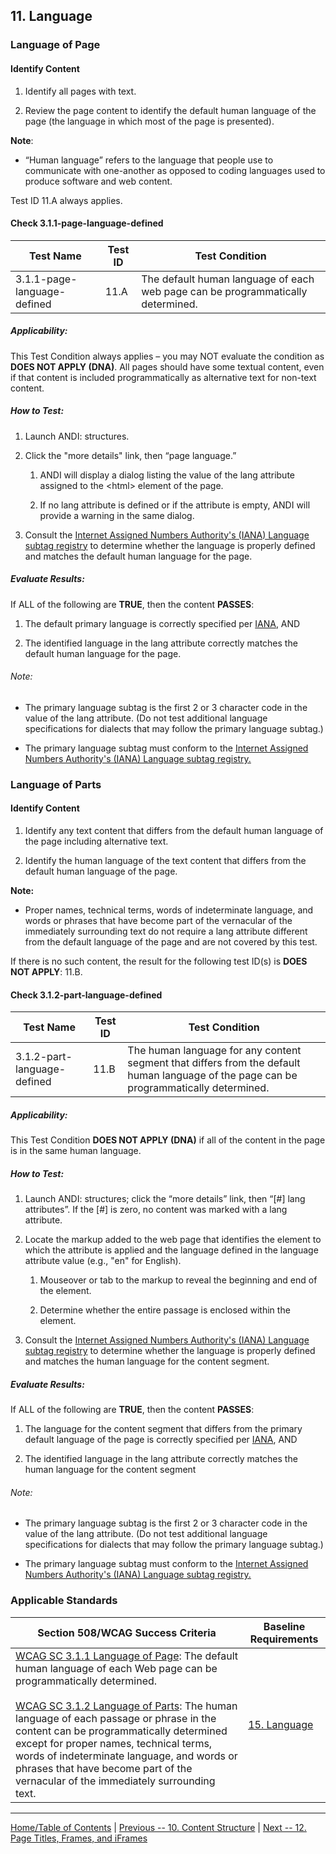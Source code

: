## 11. Language

### Language of Page

#### Identify Content

1.  Identify all pages with text.

2.  Review the page content to identify the default human language of the page (the language in which most of the page is presented).

**Note**:

-   “Human language” refers to the language that people use to communicate with one-another as opposed to coding languages used to produce software and web content.

Test ID 11.A always applies.

#### Check 3.1.1-page-language-defined 

| Test Name                   | Test ID | Test Condition                                                                                                              |
|-----------------------------|---------|-----------------------------------------------------------------------------------------------------------------------------|
| 3.1.1-page-language-defined | 11.A    | <span id="OLE_LINK70" class="anchor"></span>The default human language of each web page can be programmatically determined. |

##### Applicability:

This Test Condition always applies – you may NOT evaluate the condition as **DOES NOT APPLY (DNA)**. All pages should have some textual content, even if that content is included programmatically as alternative text for non-text content.

##### How to Test:

1.  Launch ANDI: structures.

2.  Click the "more details" link, then “page language.”

    1.  ANDI will display a dialog listing the value of the lang attribute assigned to the &lt;html&gt; element of the page.

    2.  If no lang attribute is defined or if the attribute is empty, ANDI will provide a warning in the same dialog.

3.  Consult the [Internet Assigned Numbers Authority's (IANA) Language subtag registry](https://www.iana.org/assignments/language-subtag-registry) to determine whether the language is properly defined and matches the default human language for the page.

##### Evaluate Results:

If ALL of the following are **TRUE**, then the content **PASSES**:

1.  The default primary language is correctly specified per [IANA](https://www.iana.org/assignments/language-subtag-registry), AND

2.  The identified language in the lang attribute correctly matches the default human language for the page.

###### Note:

-   The primary language subtag is the first 2 or 3 character code in the value of the lang attribute. (Do not test additional language specifications for dialects that may follow the primary language subtag.)

-   The primary language subtag must conform to the [Internet Assigned Numbers Authority's (IANA) Language subtag registry.](https://www.iana.org/assignments/language-subtag-registry)

### Language of Parts

#### Identify Content

1.  Identify any text content that differs from the default human language of the page including alternative text.

2.  Identify the human language of the text content that differs from the default human language of the page.

**Note:**

-   Proper names, technical terms, words of indeterminate language, and words or phrases that have become part of the vernacular of the immediately surrounding text do not require a lang attribute different from the default language of the page and are not covered by this test.

If there is no such content, the result for the following test ID(s) is **DOES NOT APPLY**: 11.B.

#### Check 3.1.2-part-language-defined

| Test Name                   | Test ID | Test Condition                                                                                                                                                                      |
|-----------------------------|---------|-------------------------------------------------------------------------------------------------------------------------------------------------------------------------------------|
| 3.1.2-part-language-defined | 11.B    | <span id="OLE_LINK72" class="anchor"></span>The human language for any content segment that differs from the default human language of the page can be programmatically determined. |

##### Applicability:

This Test Condition **DOES NOT APPLY (DNA)** if all of the content in the page is in the same human language.

##### How to Test:

1.  Launch ANDI: structures; click the “more details” link, then “\[\#\] lang attributes”. If the \[\#\] is zero, no content was marked with a lang attribute.

2.  Locate the markup added to the web page that identifies the element to which the attribute is applied and the language defined in the language attribute value (e.g., "en" for English).

    1.  Mouseover or tab to the markup to reveal the beginning and end of the element.

    2.  Determine whether the entire passage is enclosed within the element.

3.  Consult the [Internet Assigned Numbers Authority's (IANA) Language subtag registry](https://www.iana.org/assignments/language-subtag-registry) to determine whether the language is properly defined and matches the human language for the content segment.

##### Evaluate Results:

If ALL of the following are **TRUE**, then the content **PASSES**:

1.  The language for the content segment that differs from the primary default language of the page is correctly specified per [IANA](https://www.iana.org/assignments/language-subtag-registry), AND

2.  The identified language in the lang attribute correctly matches the human language for the content segment

###### Note:

-   The primary language subtag is the first 2 or 3 character code in the value of the lang attribute. (Do not test additional language specifications for dialects that may follow the primary language subtag.)

-   The primary language subtag must conform to the [Internet Assigned Numbers Authority's (IANA) Language subtag registry.](https://www.iana.org/assignments/language-subtag-registry)

### Applicable Standards

| Section 508/WCAG Success Criteria                                                                                                                                                                                                                                                                                                                                                     | Baseline Requirements                                                                       |
|---------------------------------------------------------------------------------------------------------------------------------------------------------------------------------------------------------------------------------------------------------------------------------------------------------------------------------------------------------------------------------------|---------------------------------------------------------------------------------------------|
| [WCAG SC 3.1.1 Language of Page](https://www.w3.org/TR/UNDERSTANDING-WCAG20/meaning-doc-lang-id.html): The default human language of each Web page can be programmatically determined.<br><br>[WCAG SC 3.1.2 Language of Parts](https://www.w3.org/TR/UNDERSTANDING-WCAG20/meaning-other-lang-id.html): The human language of each passage or phrase in the content can be programmatically determined except for proper names, technical terms, words of indeterminate language, and words or phrases that have become part of the vernacular of the immediately surrounding text.  | [15. Language](https://section508coordinators.github.io/ICTTestingBaseline/15Language.html) |

----------------------------------------
[Home/Table of Contents](index.md) | [Previous -- 10. Content Structure](structure.md) | [Next -- 12. Page Titles, Frames, and iFrames](titles.md)
